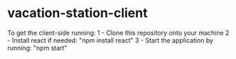 # vacation-station-client

To get the client-side running:
1 - Clone this repository onto your machine
2 - Install react if needed: "npm install react"
3 - Start the application by running: "npm start"
